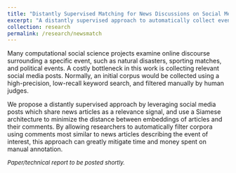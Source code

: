 ```yaml
---
title: "Distantly Supervised Matching for News Discussions on Social Media"
excerpt: "A distantly supervised approach to automatically collect event-specific corpora."
collection: research
permalink: /research/newsmatch
---
```


Many computational social science projects examine online discourse surrounding a specific event, such as natural disasters, sporting matches, and political events.  A costly bottleneck in this work is collecting relevant social media posts. Normally, an initial corpus would be collected using a high-precision, low-recall keyword search, and filtered manually by human judges.

We propose a distantly supervised approach by leveraging social media posts which share news articles as a relevance signal, and use a Siamese architecture to minimize the distance between embeddings of articles and their comments. By allowing researchers to automatically filter corpora using comments most similar to news articles describing the event of interest, this approach can greatly mitigate time and money spent on manual annotation.

<p style='font-size: small; font-style: italic;'>Paper/technical report to be posted shortly.</p>